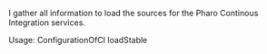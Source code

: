 I gather all information to load the sources for the Pharo Continous Integration services.

Usage:
	ConfigurationOfCI loadStable